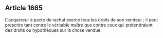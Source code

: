 Article 1665
----
L'acquéreur à pacte de rachat exerce tous les droits de son vendeur ; il peut
prescrire tant contre le véritable maître que contre ceux qui prétendraient des
droits ou hypothèques sur la chose vendue.
